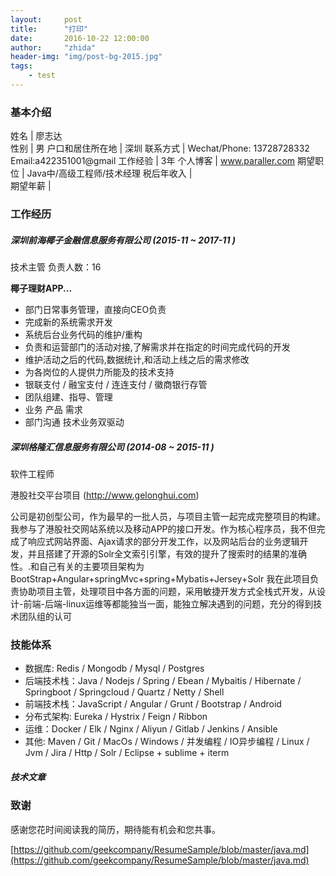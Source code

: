 ```yaml
---
layout:     post
title:      "打印" 
date:       2016-10-22 12:00:00
author:     "zhida"
header-img: "img/post-bg-2015.jpg"
tags:
    - test
---
```


### 基本介绍

姓名	|	廖志达		
性别 | 男
户口和居住所在地 | 深圳
联系方式 | Wechat/Phone: 13728728332 Email:a422351001@gmail 
工作经验	|	3年
个人博客 |	www.paraller.com
期望职位 | 	Java中/高级工程师/技术经理
税后年收入 |	 
期望年薪 | 


### 工作经历

##### 深圳前海椰子金融信息服务有限公司 (2015-11 ~ 2017-11 )

技术主管	负责人数：16

**椰子理财APP...** 

- 部门日常事务管理，直接向CEO负责
- 完成新的系统需求开发
- 系统后台业务代码的维护/重构
- 负责和运营部门的活动对接,了解需求并在指定的时间完成代码的开发
- 维护活动之后的代码,数据统计,和活动上线之后的需求修改
- 为各岗位的人提供力所能及的技术支持
- 银联支付 / 融宝支付 / 连连支付 / 徽商银行存管
- 团队组建、指导、管理
- 业务 产品 需求 
- 部门沟通  技术业务双驱动

##### 深圳格隆汇信息服务有限公司 (2014-08 ~ 2015-11 )

软件工程师

港股社交平台项目 (http://www.gelonghui.com)

公司是初创型公司，作为最早的一批人员，与项目主管一起完成完整项目的构建。我参与了港股社交网站系统以及移动APP的接口开发。作为核心程序员，我不但完成了响应式网站界面、Ajax请求的部分开发工作，以及网站后台的业务逻辑开发，并且搭建了开源的Solr全文索引引擎，有效的提升了搜索时的结果的准确性。.和自己有关的主要项目架构为BootStrap+Angular+springMvc+spring+Mybatis+Jersey+Solr
我在此项目负责协助项目主管，处理项目中各方面的问题，采用敏捷开发方式全栈式开发，从设计-前端-后端-linux运维等都能独当一面，能独立解决遇到的问题，充分的得到技术团队组的认可

### 技能体系

- 数据库: Redis / Mongodb / Mysql / Postgres
- 后端技术栈：Java / Nodejs / Spring / Ebean / Mybaitis / Hibernate / Springboot / Springcloud / Quartz / Netty / Shell
- 前端技术栈：JavaScript / Angular / Grunt / Bootstrap / Android
- 分布式架构: Eureka / Hystrix / Feign / Ribbon 
- 运维：Docker / Elk / Nginx / Aliyun / Gitlab / Jenkins / Ansible
- 其他: Maven / Git / MacOs / Windows / 并发编程 / IO异步编程 / Linux / Jvm / Jira / Http / Solr / Eclipse + sublime + iterm

##### 技术文章



### 致谢

感谢您花时间阅读我的简历，期待能有机会和您共事。



[https://github.com/geekcompany/ResumeSample/blob/master/java.md](https://github.com/geekcompany/ResumeSample/blob/master/java.md)

